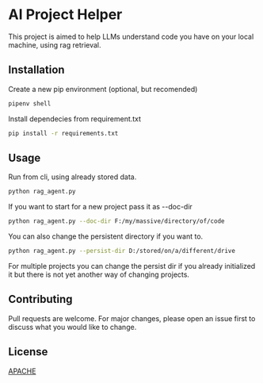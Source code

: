 # AI Project Helper

This project is aimed to help LLMs understand code you have on your local machine, using rag retrieval.

## Installation

Create a new pip environment (optional, but recomended)

```bash
pipenv shell
```

Install dependecies from requirement.txt

```bash
pip install -r requirements.txt
```

## Usage

Run from cli, using already stored data.

```bash
python rag_agent.py
```

If you want to start for a new project pass it as --doc-dir

```bash
python rag_agent.py --doc-dir F:/my/massive/directory/of/code
```

You can also change the persistent directory if you want to.

```bash
python rag_agent.py --persist-dir D:/stored/on/a/different/drive
```

For multiple projects you can change the persist dir if you already initialized it but there is not yet another way of changing projects.

## Contributing

Pull requests are welcome. For major changes, please open an issue first
to discuss what you would like to change.

## License

[APACHE](https://choosealicense.com/licenses/apache-2.0/)
